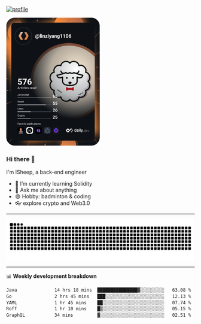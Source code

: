 [![profile](https://user-images.githubusercontent.com/54968314/208005045-e4b42f3b-833d-4242-bfcc-e764865553a2.svg)](https://www.calligrapher.ai/)

<a href="https://app.daily.dev/linziyang1106"><img src="/devcard.png" width="250" alt="ISheep's Dev Card"/></a>

### Hi there 🐏

I'm ISheep, a back-end engineer

- 🔭 I’m currently learning Solidity
- 💬 Ask me about anything
- 😄 Hobby: badminton & coding
- 👓 explore crypto and Web3.0

-------

![](https://raw.githubusercontent.com/ISheepp/ISheepp/output/github-contribution-grid-snake.svg)

-------

📊 **Weekly development breakdown**
<!--START_SECTION:waka-->

```txt
Java              14 hrs 18 mins  ███████████████▓░░░░░░░░░   63.08 %
Go                2 hrs 45 mins   ███░░░░░░░░░░░░░░░░░░░░░░   12.13 %
YAML              1 hr 45 mins    ██░░░░░░░░░░░░░░░░░░░░░░░   07.74 %
Roff              1 hr 10 mins    █▒░░░░░░░░░░░░░░░░░░░░░░░   05.15 %
GraphQL           34 mins         ▓░░░░░░░░░░░░░░░░░░░░░░░░   02.51 %
```

<!--END_SECTION:waka-->

